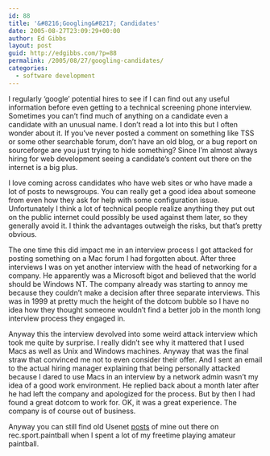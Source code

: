 ```yaml
---
id: 88
title: '&#8216;Googling&#8217; Candidates'
date: 2005-08-27T23:09:29+00:00
author: Ed Gibbs
layout: post
guid: http://edgibbs.com/?p=88
permalink: /2005/08/27/googling-candidates/
categories:
  - software development
---
```

I regularly &#8216;google&#8217; potential hires to see if I can find out any useful information before even getting to a technical screening phone interview. Sometimes you can&#8217;t find much of anything on a candidate even a candidate with an unusual name. I don&#8217;t read a lot into this but I often wonder about it. If you&#8217;ve never posted a comment on something like TSS or some other searchable forum, don&#8217;t have an old blog, or a bug report on sourceforge are you just trying to hide something? Since I&#8217;m almost always hiring for web development seeing a candidate&#8217;s content out there on the internet is a big plus. 

I love coming across candidates who have web sites or who have made a lot of posts to newsgroups. You can really get a good idea about someone from even how they ask for help with some configuration issue. Unfortunately I think a lot of technical people realize anything they put out on the public internet could possibly be used against them later, so they generally avoid it. I think the advantages outweigh the risks, but that&#8217;s pretty obvious. 

The one time this did impact me in an interview process I got attacked for posting something on a Mac forum I had forgotten about. After three interviews I was on yet another interview with the head of networking for a company. He apparently was a Microsoft bigot and believed that the world should be Windows NT. The company already was starting to annoy me because they couldn&#8217;t make a decision after three separate interviews. This was in 1999 at pretty much the height of the dotcom bubble so I have no idea how they thought someone wouldn&#8217;t find a better job in the month long interview process they engaged in. 

Anyway this the interview devolved into some weird attack interview which took me quite by surprise. I really didn&#8217;t see why it mattered that I used Macs as well as Unix and Windows machines. Anyway that was the final straw that convinced me not to even consider their offer. And I sent an email to the actual hiring manager explaining that being personally attacked because I dared to use Macs in an interview by a network admin wasn&#8217;t my idea of a good work environment. He replied back about a month later after he had left the company and apologized for the process. But by then I had found a great dotcom to work for. OK, it was a great experience. The company is of course out of business.

Anyway you can still find old Usenet [posts](http://groups.google.com/group/rec.sport.paintball/browse_thread/thread/2f76c91953de411e/2afc4a17db7c4db1?lnk=st&q=ed+gibbs+paintball&rnum=4&hl=en#2afc4a17db7c4db1) of mine out there on rec.sport.paintball when I spent a lot of my freetime playing amateur paintball.
